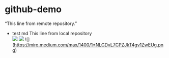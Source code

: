 # github-demo
“This line from remote repository.”
* test md
This line from local repository  
![](https://i.ytimg.com/vi/U7mPqycQ0tQ/maxresdefault.jpg)
![](https://gyazo.com/eb5c5741b6a9a16c692170a41a49c858.png)
![] (https://miro.medium.com/max/1400/1*NLGDvL7CPZJkT4gv1ZwEUg.png)


